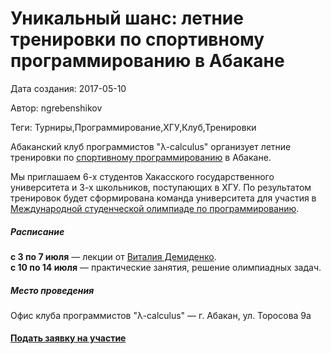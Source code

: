 # Уникальный шанс: летние тренировки по спортивному программированию в Абакане

Дата создания: 2017-05-10

Автор: ngrebenshikov

Теги: Турниры,Программирование,ХГУ,Клуб,Тренировки

Абаканский клуб программистов "λ-calculus" организует летние тренировки по [спортивному программированию](https://ru.wikipedia.org/wiki/Олимпиады_по_программированию) в Абакане.  
  
Мы приглашаем 6-х студентов Хакасского государственного университета и 3-х школьников, поступающих в ХГУ. По результатом тренировок будет сформирована команда университета для участия в [Международной студенческой олимпиаде по программированию](https://ru.wikipedia.org/wiki/Международная_студенческая_олимпиада_по_программированию).

##### Расписание
**с 3 по 7 июля** — лекции от [Виталия Демиденко](http://krasprog.ru/persons.php?page=demidenko).  
**с 10 по 14 июля** — практические занятия, решение олимпиадных задач.  
  

##### Место проведения
Офис клуба программистов "λ-calculus" — г. Абакан, ул. Торосова 9а  
  

#### [Подать заявку на участие](https://docs.google.com/forms/d/e/1FAIpQLSf18Urxyc3WNchn9a6rMlTOuusHBoGrsw8vhEeoHNGAX8S0fQ/viewform)
